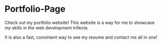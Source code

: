 # Portfolio-Page

Check out my portfolio website! This website is a way for me to showcase my skills in the web development trifecta. 

It is also a fast, convinient way to see my resume and contact me all in one! 
